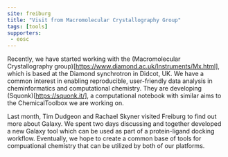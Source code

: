 ```yaml
---
site: freiburg
title: "Visit from Macromolecular Crystallography Group"
tags: [tools]
supporters:
 - eosc
---
```


Recently, we have started working with the (Macromolecular Crystallography group)[https://www.diamond.ac.uk/Instruments/Mx.html], which is based at the Diamond synchrotron in Didcot, UK. We have a common interest in enabling reproducible, user-friendly data analysis in cheminformatics and computational chemistry. They are developing (Squonk)[https://squonk.it/], a computational notebook with similar aims to the ChemicalToolbox we are working on.

Last month, Tim Dudgeon and Rachael Skyner visited Freiburg to find out more about Galaxy. We spent two days discussing and together developed a new Galaxy tool which can be used as part of a protein-ligand docking workflow. Eventually, we hope to create a common base of tools for compuational chemistry that can be utilized by both of our platforms.
